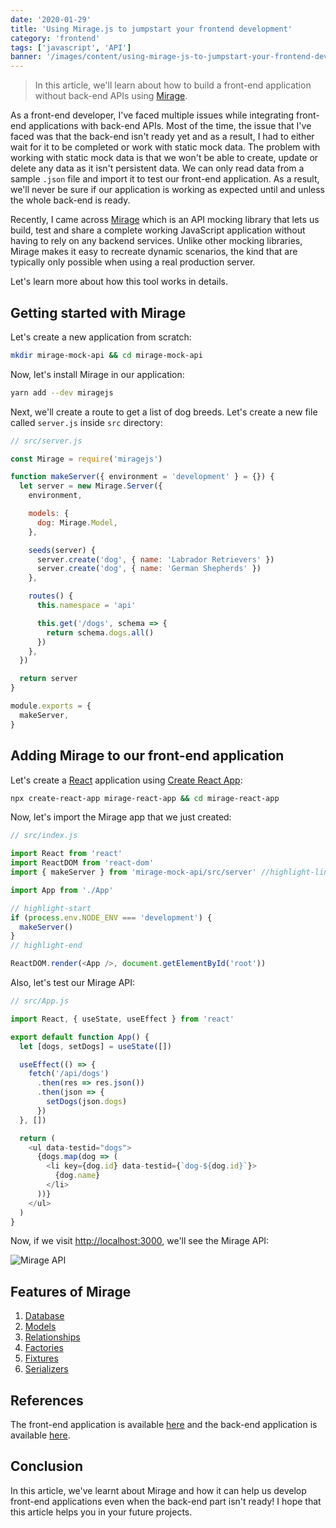 ```yaml
---
date: '2020-01-29'
title: 'Using Mirage.js to jumpstart your frontend development'
category: 'frontend'
tags: ['javascript', 'API']
banner: '/images/content/using-mirage-js-to-jumpstart-your-frontend-development/banner.png'
---
```


> In this article, we'll learn about how to build a front-end application without back-end APIs using [Mirage](https://miragejs.com/).

As a front-end developer, I've faced multiple issues while integrating front-end applications with back-end APIs. Most of the time, the issue that I've faced was that the back-end isn't ready yet and as a result, I had to either wait for it to be completed or work with static mock data. The problem with working with static mock data is that we won't be able to create, update or delete any data as it isn't persistent data. We can only read data from a sample `.json` file and import it to test our front-end application. As a result, we'll never be sure if our application is working as expected until and unless the whole back-end is ready.

Recently, I came across [Mirage](https://miragejs.com/) which is an API mocking library that lets us build, test and share a complete working JavaScript application without having to rely on any backend services. Unlike other mocking libraries, Mirage makes it easy to recreate dynamic scenarios, the kind that are typically only possible when using a real production server.

Let's learn more about how this tool works in details.

## Getting started with Mirage

Let's create a new application from scratch:

```bash
mkdir mirage-mock-api && cd mirage-mock-api
```

Now, let's install Mirage in our application:

```bash
yarn add --dev miragejs
```

Next, we'll create a route to get a list of dog breeds. Let's create a new file called `server.js` inside `src` directory:

```js
// src/server.js

const Mirage = require('miragejs')

function makeServer({ environment = 'development' } = {}) {
  let server = new Mirage.Server({
    environment,

    models: {
      dog: Mirage.Model,
    },

    seeds(server) {
      server.create('dog', { name: 'Labrador Retrievers' })
      server.create('dog', { name: 'German Shepherds' })
    },

    routes() {
      this.namespace = 'api'

      this.get('/dogs', schema => {
        return schema.dogs.all()
      })
    },
  })

  return server
}

module.exports = {
  makeServer,
}
```

## Adding Mirage to our front-end application

Let's create a [React](https://reactjs.org/) application using [Create React App](https://create-react-app.dev/):

```bash
npx create-react-app mirage-react-app && cd mirage-react-app
```

Now, let's import the Mirage app that we just created:

```js
// src/index.js

import React from 'react'
import ReactDOM from 'react-dom'
import { makeServer } from 'mirage-mock-api/src/server' //highlight-line

import App from './App'

// highlight-start
if (process.env.NODE_ENV === 'development') {
  makeServer()
}
// highlight-end

ReactDOM.render(<App />, document.getElementById('root'))
```

Also, let's test our Mirage API:

```js
// src/App.js

import React, { useState, useEffect } from 'react'

export default function App() {
  let [dogs, setDogs] = useState([])

  useEffect(() => {
    fetch('/api/dogs')
      .then(res => res.json())
      .then(json => {
        setDogs(json.dogs)
      })
  }, [])

  return (
    <ul data-testid="dogs">
      {dogs.map(dog => (
        <li key={dog.id} data-testid={`dog-${dog.id}`}>
          {dog.name}
        </li>
      ))}
    </ul>
  )
}
```

Now, if we visit [http://localhost:3000](http://localhost:3000/), we'll see the Mirage API:

![Mirage API](/images/content/using-mirage-js-to-jumpstart-your-frontend-development/1.png)

## Features of Mirage

1. [Database](https://miragejs.com/docs/main-concepts/database)
2. [Models](https://miragejs.com/docs/main-concepts/models)
3. [Relationships](https://miragejs.com/docs/main-concepts/relationships)
4. [Factories](https://miragejs.com/docs/main-concepts/factories)
5. [Fixtures](https://miragejs.com/docs/main-concepts/fixtures)
6. [Serializers](https://miragejs.com/docs/main-concepts/serializers)

## References

The front-end application is available [here](https://github.com/ghoshnirmalya/tutorial-blogs/tree/master/apps/mirage-mock-api) and the back-end application is available [here](https://github.com/ghoshnirmalya/tutorial-blogs/tree/master/apps/mirage-react-app).

## Conclusion

In this article, we've learnt about Mirage and how it can help us develop front-end applications even when the back-end part isn't ready! I hope that this article helps you in your future projects.

